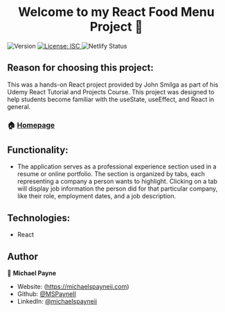 <h1 align="center">Welcome to my React Food Menu Project 👋</h1>
<p>
  <img alt="Version" src="https://img.shields.io/badge/version-1.0.0-blue.svg?cacheSeconds=2592000" />
  <a href="#" target="_blank">
    <img alt="License: ISC" src="https://img.shields.io/badge/License-ISC-yellow.svg" />
  </a>
  <img alt="Netlify Status" src="https://api.netlify.com/api/v1/badges/501cc357-6d83-4a98-ba10-6996b005a96c/deploy-status" />
</p>

## Reason for choosing this project:

This was a hands-on React project provided by John Smilga as part of his Udemy React Tutorial and Projects Course. This project was designed to help students become familiar with the useState, useEffect, and React in general.

### 🏠 [Homepage](https://mpayne-react-experience.netlify.app/)

## Functionality:

- The application serves as a professional experience section used in a resume or online portfolio. The section is organized by tabs, each representing a company a person wants to highlight. Clicking on a tab will display job information the person did for that particular company, like their role, employment dates, and a job description.

## Technologies:

- React

## Author

👤 **Michael Payne**

- Website: (https://michaelspayneii.com)
- Github: [@MSPayneII](https://github.com/MSPayneII)
- LinkedIn: [@michaelspayneii](https://linkedin.com/in/michaelspayneii)
